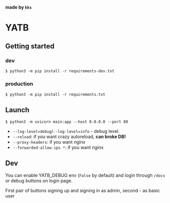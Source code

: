 #### made by `kks`
# YATB

## Getting started

### dev
`$ python3 -m pip install -r requirements-dev.txt`
### production
`$ python3 -m pip install -r requirements.txt`

## Launch
`$ python3 -m uvicorn main:app --host 0.0.0.0 --port 80`

* `--log-level=debug`/`--log-level=info` - debug level.
* `--reload`: if you want crazy autoreload, **can broke DB!**
* `--proxy-headers`: if you want nginx
* `--forwarded-allow-ips *`: if you want nginx

## Dev
You can enable YATB_DEBUG env (`False` by default) and login through `/docs` or debug buttons on login page.

First pair of buttons signing up and signing in as admin, second - as basic user
